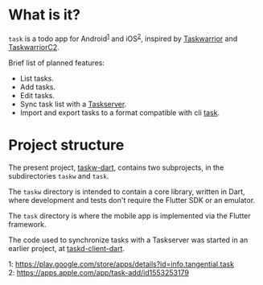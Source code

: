 # What is it?

`task` is a todo app for Android<sup>[1](#android)</sup> and
iOS<sup>[2](#ios)</sup>, inspired by
[Taskwarrior](https://taskwarrior.org) and
[TaskwarriorC2](https://bitbucket.org/kvorobyev/taskwarriorc2/).

Brief list of planned features:

- List tasks.
- Add tasks.
- Edit tasks.
- Sync task list with a
  [Taskserver](https://taskwarrior.org/docs/taskserver/why.html).
- Import and export tasks to a format compatible with cli
  [task](https://taskwarrior.org/docs/commands/export.html).

# Project structure

The present project,
[taskw-dart](https://github.com/bradyt/taskw-dart/), contains two
subprojects, in the subdirectories `taskw` and `task`.

The `taskw` directory is intended to contain a core library, written
in Dart, where development and tests don't require the Flutter SDK or
an emulator.

The `task` directory is where the mobile app is implemented via the
Flutter framework.

The code used to synchronize tasks with a Taskserver was started in an
earlier project, at
[taskd-client-dart](https://github.com/bradyt/taskd-client-dart).

<a name="android">1</a>:
<https://play.google.com/store/apps/details?id=info.tangential.task></br>
<a name="ios">2</a>:
<https://apps.apple.com/app/task-add/id1553253179>
